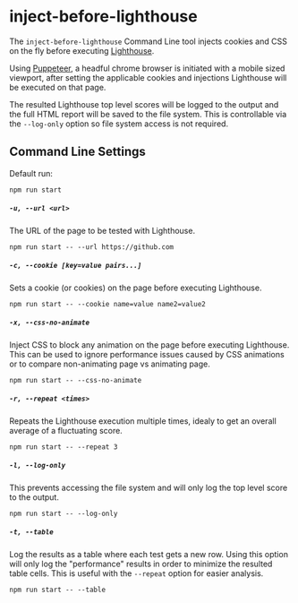 # inject-before-lighthouse
The `inject-before-lighthouse` Command Line tool injects cookies and CSS on the fly before executing [Lighthouse](https://github.com/GoogleChrome/lighthouse).

Using [Puppeteer](https://github.com/puppeteer/puppeteer), a headful chrome browser is initiated with a mobile sized viewport, after setting the applicable cookies and injections Lighthouse will be executed on that page.

The resulted Lighthouse top level scores will be logged to the output and the full HTML report will be saved to the file system. This is controllable via the `--log-only` option so file system access is not required.

## Command Line Settings

Default run:
```
npm run start
```

##### `-u, --url <url>`
The URL of the page to be tested with Lighthouse.
```
npm run start -- --url https://github.com
```

##### `-c, --cookie [key=value pairs...]`
Sets a cookie (or cookies) on the page before executing Lighthouse.
```
npm run start -- --cookie name=value name2=value2
```

##### `-x, --css-no-animate`
Inject CSS to block any animation on the page before executing Lighthouse. This can be used to ignore performance issues caused by CSS animations or to compare non-animating page vs animating page.
```
npm run start -- --css-no-animate
```

##### `-r, --repeat <times>`
Repeats the Lighthouse execution multiple times, idealy to get an overall average of a fluctuating score.
```
npm run start -- --repeat 3
```

##### `-l, --log-only`
This prevents accessing the file system and will only log the top level score to the output.
```
npm run start -- --log-only
```

##### `-t, --table`
Log the results as a table where each test gets a new row. Using this option will only log the "performance" results in order to minimize the resulted table cells. This is useful with the `--repeat` option for easier analysis.
```
npm run start -- --table
```
